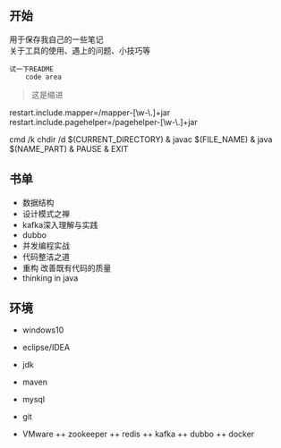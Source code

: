 ## 开始  

用于保存我自己的一些笔记  
关于工具的使用、遇上的问题、小技巧等
```
试一下README
    code area
```

>这是缩进

restart.include.mapper=/mapper-[\\w-\\.]+jar  
restart.include.pagehelper=/pagehelper-[\\w-\\.]+jar

<Command name="java &#x5FEB;&#x901F;&#x7F16;&#x8BD1;&#x8FD0;&#x884C;" Ctrl="yes" Alt="no" Shift="yes" Key="13">cmd /k chdir /d $(CURRENT_DIRECTORY) &amp; javac $(FILE_NAME) &amp; java $(NAME_PART) &amp; PAUSE &amp; EXIT</Command>

## 书单
+ 数据结构
+ 设计模式之禅
+ kafka深入理解与实践
+ dubbo
+ 并发编程实战
+ 代码整洁之道
+ 重构 改善既有代码的质量
+ thinking in java

## 环境
+ windows10
+ eclipse/IDEA
+ jdk
+ maven
+ mysql
+ git

+ VMware
++ zookeeper
++ redis
++ kafka
++ dubbo
++ docker
